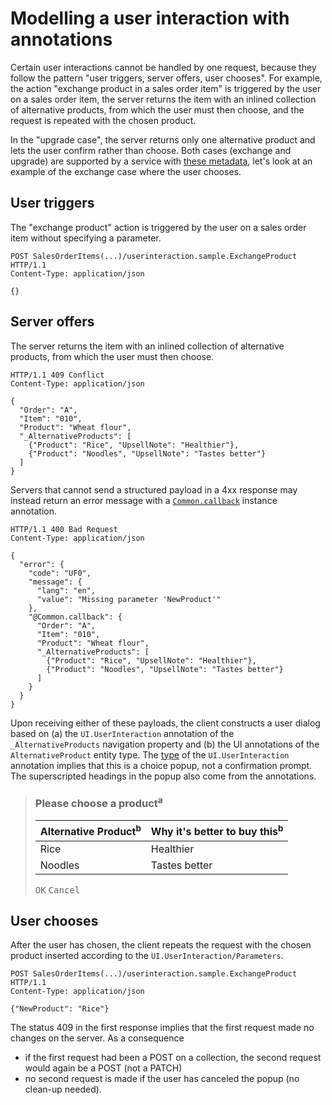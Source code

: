 # Modelling a user interaction with annotations

Certain user interactions cannot be handled by one request, because they follow the pattern "user triggers, server offers, user chooses". For example, the action "exchange product in a sales order item" is triggered by the user on a sales order item, the server returns the item with an inlined collection of alternative products, from which the user must then choose, and the request is repeated with the chosen product.

In the "upgrade case", the server returns only one alternative product and lets the user confirm rather than choose. Both cases (exchange and upgrade) are supported by a service with [these metadata](UI.UserInteraction-sample.xml), let's look at an example of the exchange case where the user chooses.

## User triggers

The "exchange product" action is triggered by the user on a sales order item without specifying a parameter.

```
POST SalesOrderItems(...)/userinteraction.sample.ExchangeProduct HTTP/1.1
Content-Type: application/json

{}
```

## Server offers

The server returns the item with an inlined collection of alternative products, from which the user must then choose.

```
HTTP/1.1 409 Conflict
Content-Type: application/json

{
  "Order": "A",
  "Item": "010",
  "Product": "Wheat flour",
  "_AlternativeProducts": [
    {"Product": "Rice", "UpsellNote": "Healthier"},
    {"Product": "Noodles", "UpsellNote": "Tastes better"}
  ]
}
```

Servers that cannot send a structured payload in a 4xx response may instead return an error message with a [`Common.callback`](../vocabularies/Common.md#callback) instance annotation.

```
HTTP/1.1 400 Bad Request
Content-Type: application/json

{
  "error": {
    "code": "UF0",
    "message": {
      "lang": "en",
      "value": "Missing parameter 'NewProduct'"
    },
    "@Common.callback": {
      "Order": "A",
      "Item": "010",
      "Product": "Wheat flour",
      "_AlternativeProducts": [
        {"Product": "Rice", "UpsellNote": "Healthier"},
        {"Product": "Noodles", "UpsellNote": "Tastes better"}
      ]
    }
  }
}
```

Upon receiving either of these payloads, the client constructs a user dialog based on (a) the `UI.UserInteraction` annotation of the `_AlternativeProducts` navigation property and (b) the UI annotations of the `AlternativeProduct` entity type. The [type](../vocabularies/UI.md#UserInteractionChooseSingle) of the `UI.UserInteraction` annotation implies that this is a choice popup, not a confirmation prompt. The superscripted headings in the popup also come from the annotations.

> ### Please choose a product<sup>a</sup>
>
> |Alternative Product<sup>b</sup>|Why it's better to buy this<sup>b</sup>|
> |-------------------------------|---------------------------------------|
> |Rice                           |Healthier                              |
> |Noodles                        |Tastes better                          |
>
> <kbd>OK</kbd> <kbd>Cancel</kbd>

## User chooses

After the user has chosen, the client repeats the request with the chosen product inserted according to the `UI.UserInteraction/Parameters`.

```
POST SalesOrderItems(...)/userinteraction.sample.ExchangeProduct HTTP/1.1
Content-Type: application/json

{"NewProduct": "Rice"}
```

The status 409 in the first response implies that the first request made no changes on the server. As a consequence
* if the first request had been a POST on a collection, the second request would again be a POST (not a PATCH)
* no second request is made if the user has canceled the popup (no clean-up needed).
